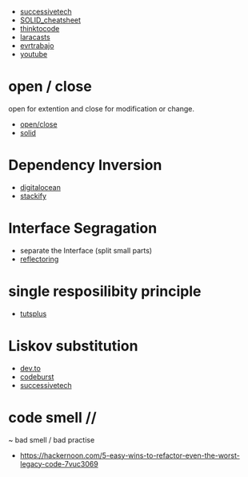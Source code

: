 
* [successivetech](https://medium.com/successivetech/s-o-l-i-d-the-first-5-principles-of-object-oriented-design-with-php-b6d2742c90d7)
* [SOLID_cheatsheet](https://www.monterail.com/hubfs/PDF%20content/SOLID_cheatsheet.pdf)
* [thinktocode](https://www.thinktocode.com/2017/10/10/solid-principles-in-php/)
* [laracasts](https://laracasts.com/series/solid-principles-in-php)
* [evrtrabajo](https://dev.to/evrtrabajo/solid-in-php-d8e)
* [youtube](https://www.youtube.com/watch?v=rtmFCcjEgEw)

# open / close

open for extention and close for modification or change.

* [open/close](https://stackify.com/solid-design-open-closed-principle/)
* [solid](https://www.digitalocean.com/community/conceptual_articles/s-o-l-i-d-the-first-five-principles-of-object-oriented-design)

# Dependency Inversion

* [digitalocean](https://www.digitalocean.com/community/conceptual_articles/s-o-l-i-d-the-first-five-principles-of-object-oriented-design#dependency-inversion-principle)
* [stackify](https://stackify.com/dependency-inversion-principle/#:~:text=Definition%20of%20the%20Dependency%20Inversion%20Principle&text=To%20achieve%20that%2C%20you%20need,level%20modules%20from%20each%20other.&text=Both%20should%20depend%20on%20abstractions,Details%20should%20depend%20on%20abstractions.)


# Interface Segragation

* separate the Interface (split small parts)
* [reflectoring](https://reflectoring.io/interface-segregation-principle/)

# single resposilibity principle

* [tutsplus](https://code.tutsplus.com/tutorials/solid-part-1-the-single-responsibility-principle--net-36074)

# Liskov substitution

* [dev.to](https://dev.to/erikwhiting88/liskov-substitution-principle-in-3-minutes-2dc6)
* [codeburst](https://codeburst.io/the-liskov-substitution-principle-5ba387055a2a#:~:text=The%20Liskov%20Substitution%20Principle%20states,parent%20without%20any%20unexpected%20behaviour.&text=One%20rule%20that%20should%20be,as%20that%20of%20its%20parent.)
* [successivetech](https://medium.com/successivetech/s-o-l-i-d-the-first-5-principles-of-object-oriented-design-with-php-b6d2742c90d7)



# code smell //

~ bad smell / bad practise

* https://hackernoon.com/5-easy-wins-to-refactor-even-the-worst-legacy-code-7vuc3069
